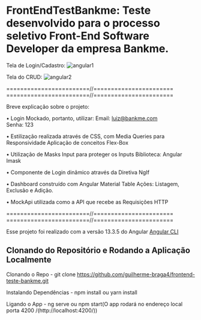 # FrontEndTestBankme: Teste desenvolvido para o processo seletivo Front-End Software Developer da empresa Bankme.

Tela de Login/Cadastro:
![angular1](https://user-images.githubusercontent.com/90586912/172059583-09dc1090-766f-49a7-956e-7070bfcd1ae2.png)

Tela do CRUD:
![angular2](https://user-images.githubusercontent.com/90586912/172059600-f1ba978d-9b61-492e-986c-042df46165ab.png)


========================//=======================
========================//=======================

Breve explicação sobre o projeto:

•	Login Mockado, portanto, utilizar:
Email: luiz@bankme.com	
Senha: 123

•	Estilização realizada através de CSS, com Media Queries para Responsividade
Aplicação de conceitos Flex-Box

•	Utilização de Masks Input para proteger os Inputs 
Biblioteca: Angular Imask

•	Componente de Login dinâmico através da Diretiva NgIf

•	Dashboard construído com Angular Material Table
Ações: Listagem, Exclusão e Adição.

•	MockApi utilizada como a API que recebe as Requisições HTTP

========================//=======================
========================//=======================

Esse projeto foi realizado com a versão 13.3.5 do Angular [Angular CLI](https://github.com/angular/angular-cli) 

## Clonando do Repositório e Rodando a Aplicação Localmente

Clonando o Repo - git clone https://github.com/guilherme-braga4/frontend-teste-bankme.git

Instalando Dependências - npm install ou yarn install

Ligando o App - ng serve ou npm start(O app rodará no endereço local porta 4200 /(http://localhost:4200/))
